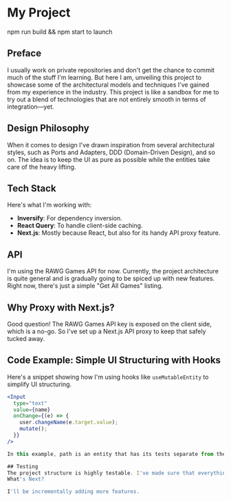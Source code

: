 # My Project
npm run build && npm start to launch 
## Preface

I usually work on private repositories and don't get the chance to commit much of the stuff I'm learning. But here I am, unveiling this project to showcase some of the architectural models and techniques I've gained from my experience in the industry. This project is like a sandbox for me to try out a blend of technologies that are not entirely smooth in terms of integration—yet. 

## Design Philosophy

When it comes to design I've drawn inspiration from several architectural styles, such as Ports and Adapters, DDD (Domain-Driven Design), and so on. The idea is to keep the UI as pure as possible while the entities take care of the heavy lifting. 

## Tech Stack

Here's what I'm working with:

- **Inversify**: For dependency inversion.
- **React Query**: To handle client-side caching.
- **Next.js**: Mostly because  React, but also for its handy API proxy feature.

## API

I'm using the RAWG Games API for now. Currently, the project architecture is quite general and is gradually going to be spiced up with new features. Right now, there's just a simple "Get All Games" listing.

## Why Proxy with Next.js?

Good question! The RAWG Games API key is exposed on the client side, which is a no-go. So I've set up a Next.js API proxy to keep that safely tucked away.

## Code Example: Simple UI Structuring with Hooks

Here's a snippet showing how I'm using hooks like `useMutableEntity` to simplify UI structuring.

```jsx
<Input
  type="text"
  value={name}
  onChange={(e) => {
    user.changeName(e.target.value);
    mutate();
  }}
/>

In this example, path is an entity that has its tests separate from the UI layer.

## Testing
The project structure is highly testable. I've made sure that everything from entities to UI components can be tested in isolation.
What's Next?

I'll be incrementally adding more features.

